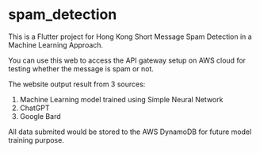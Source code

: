 # spam_detection

This is a Flutter project for Hong Kong Short Message Spam Detection in a Machine Learning Approach.

You can use this web to access the API gateway setup on AWS cloud for testing whether the message is spam or not.

The website output result from 3 sources:
1. Machine Learning model trained using Simple Neural Network
2. ChatGPT
3. Google Bard

All data submited would be stored to the AWS DynamoDB for future model training purpose.
